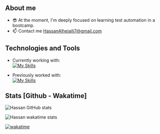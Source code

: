##  About me
- :sunglasses: At the moment, I'm deeply focused on learning test automation in a bootcamp.
- 📫 Contact me [HassanAlhejaili7@gmail.com](mailto:HassanAlhejaili7@gmail.com)


## Technologies and Tools

- Currently working with:\
[![My Skills](https://skillicons.dev/icons?i=java,selenium,postman,mysql,figma,idea,maven,jenkins,html)](https://skillicons.dev)


- Previously worked with:\
[![My Skills](https://skillicons.dev/icons?i=laravel,php,kotlin,firebase,androidstudio,sqlite,xd)](https://skillicons.dev)



##  Stats [Github - Wakatime]

![Hassan GitHub stats](https://github-readme-stats-sigma-five.vercel.app/api?username=hassanyu7&show_icons=true&theme=nord&count_private=true)

![Hassan wakatime stats](https://github-readme-stats.vercel.app/api/wakatime?username=@hassanyu&langs_count=8&layout=compact&hide=text,smarty&theme=city_lights&custom_title=Wakatime+last+7+days&range=last_7_days)

[![wakatime](https://wakatime.com/badge/user/dbb1d52b-3b29-4bc9-ada2-b872d358cc2a.svg)](https://wakatime.com/@dbb1d52b-3b29-4bc9-ada2-b872d358cc2a)
